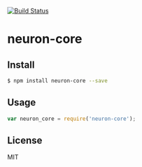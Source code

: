 [![Build Status](https://travis-ci.org/kaelzhang/neuron-core.svg?branch=master)](https://travis-ci.org/kaelzhang/neuron-core)
<!-- optional appveyor tst
[![Windows Build Status](https://ci.appveyor.com/api/projects/status/github/kaelzhang/neuron-core?branch=master&svg=true)](https://ci.appveyor.com/project/kaelzhang/neuron-core)
-->
<!-- optional npm version
[![NPM version](https://badge.fury.io/js/neuron-core.svg)](http://badge.fury.io/js/neuron-core)
-->
<!-- optional npm downloads
[![npm module downloads per month](http://img.shields.io/npm/dm/neuron-core.svg)](https://www.npmjs.org/package/neuron-core)
-->
<!-- optional dependency status
[![Dependency Status](https://david-dm.org/kaelzhang/neuron-core.svg)](https://david-dm.org/kaelzhang/neuron-core)
-->

# neuron-core

<!-- description -->

## Install

```sh
$ npm install neuron-core --save
```

## Usage

```js
var neuron_core = require('neuron-core');
```

## License

MIT
